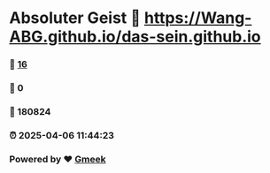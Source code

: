 # Absoluter Geist :link: https://Wang-ABG.github.io/das-sein.github.io 
### :page_facing_up: [16](https://Wang-ABG.github.io/das-sein.github.io/tag.html) 
### :speech_balloon: 0 
### :hibiscus: 180824 
### :alarm_clock: 2025-04-06 11:44:23 
### Powered by :heart: [Gmeek](https://github.com/Meekdai/Gmeek)
